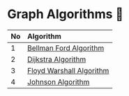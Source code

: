 # Graph Algorithms 📑
 
| No            | Algorithm    |  
| ------------- |:-------------| 
| 1             | [Bellman Ford Algorithm](./S-SingleSourceShortestPath/Bellman_Ford.cpp) |
| 2             | [Dijkstra Algorithm](./S-SingleSourceShortestPath/DijsktraSSSp.cpp) |
| 3             | [Floyd Warshall Algorithm](./S-SingleSourceShortestPath/floyd_warshall.cpp) |
| 4             | [Johnson Algorithm](./S-SingleSourceShortestPath/johnsonalgorithm.cpp) |
